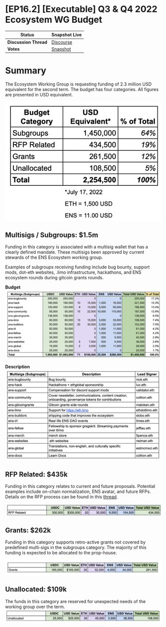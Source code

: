 # \[EP16.2] \[Executable] Q3 & Q4 2022 Ecosystem WG Budget

| **Status**  | Snapshot Live  |
| ---- | ---- |
| **Discussion Thread** | [Discourse](https://discuss.ens.domains/t/discuss-the-ecosystem-q3-q4-budget-request/13757) |
| **Votes**  | [Snapshot](https://snapshot.org/#/ens.eth/proposal/0x97265786d808280adc788e6744dd07afd3ff7e2776527d18f4e19abe1bd6c1a5) |


# Summary

The Ecosystem Working Group is requesting funding of 2.3 million USD equivalent for the second term. The budget has four categories. All figures are presented in USD equivalent.

![request summary|562x428, 50%](img/ep16-2-img1.png)

## Multisigs / Subgroups: $1.5m

Funding in this category is associated with a multisig wallet that has a clearly defined mandate. These multisigs been approved by current stewards of the ENS Ecosystem working group.

Examples of subgroups receiving funding include bug bounty, support mods, dot-eth websites, .limo infrastructure, hackathons, and ENS ecosystem rounds during gitcoin grants rounds.

**Budget**
![image|690x304, 75%](img/ep16-2-img2.png)

**Description**
![image|690x402](img/ep16-2-img3.png)


## RFP Related: $435k

Funding in this category relates to current and future proposals. Potential examples include on-chain normalization, ENS avatar, and future RFPs. Details on the RFP process can be found in this [thread](https://discuss.ens.domains/t/transitioning-the-dao-to-an-rfp-model/11821).

![image|690x55](img/ep16-2-img4.png)

## Grants: $262k

Funding in this category supports retro-active grants not covered by predefined multi-sigs in the subgroups category. The majority of this funding is expected to be allocated to the prop-house.

![image|690x70](img/ep16-2-img5.png)

## Unallocated: $109k

The funds in this category are reserved for unexpected needs of the working group over the term.
![image|690x60](img/ep16-2-img6.png)
